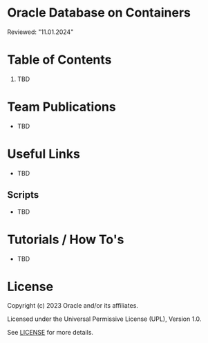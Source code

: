 # Oracle Database on Containers
Reviewed: "11.01.2024"



# Table of Contents
 
1. TBD 

 
# Team Publications
- TBD

# Useful Links
- TBD

## Scripts
- TBD

# Tutorials / How To's
- TBD


# License
 
Copyright (c) 2023 Oracle and/or its affiliates.
 
Licensed under the Universal Permissive License (UPL), Version 1.0.
 
See [LICENSE]( https://github.com/oracle-devrel/technology-engineering/blob/folder-structure/LICENSE) for more details.

